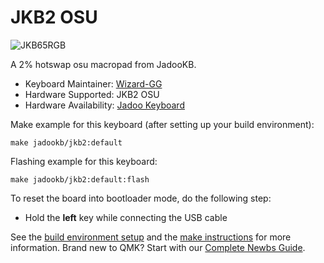 # JKB2 OSU

![JKB65RGB](https://i.imgur.com/9f0HETUh.jpg)

A 2% hotswap osu macropad from JadooKB.

* Keyboard Maintainer: [Wizard-GG](https://github.com/wizard-gg)
* Hardware Supported: JKB2 OSU
* Hardware Availability: [Jadoo Keyboard](https://jadookb.com/jkb2)

Make example for this keyboard (after setting up your build environment):

    make jadookb/jkb2:default

Flashing example for this keyboard:

    make jadookb/jkb2:default:flash

To reset the board into bootloader mode, do the following step:

* Hold the **left** key while connecting the USB cable

See the [build environment setup](https://docs.qmk.fm/#/getting_started_build_tools) and the [make instructions](https://docs.qmk.fm/#/getting_started_make_guide) for more information. Brand new to QMK? Start with our [Complete Newbs Guide](https://docs.qmk.fm/#/newbs).

